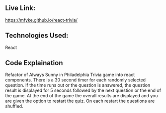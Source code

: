 ## Live Link:
https://mfyke.github.io/react-trivia/

## Technologies Used:
React

## Code Explaination
Refactor of Always Sunny in Philadelphia Trivia game into react components. There is a 30 second timer for each randomly selected question. If the time runs out or the question is answered, the question result is displayed for 5 seconds followed by the next question or the end of the game. At the end of the game the overall results are displayed and you are given the option to restart the quiz. On each restart the questions are shuffled. 
